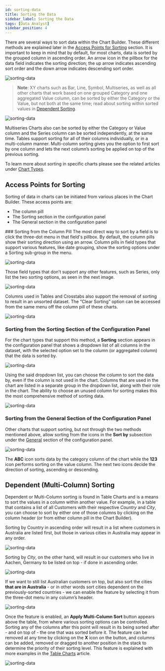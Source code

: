 ```yaml
---
id: sorting-data
title: Sorting the Data
sidebar_label: Sorting the Data
tags: [Data Analyst]
sidebar_position: 4
---
```


<div style={{textAlign: "justify"}}>

There are several ways to sort data within the Chart Builder. These different methods are explained later in the <a href="#access-points-for-sorting">Access Points for Sorting</a> section. It is important to keep in mind that by default, for most charts, data is sorted by the grouped column in ascending order. An arrow icon in the pillbox for the data field indicates the sorting direction; the up arrow indicates ascending sort order and the down arrow indicates descending sort order.

![sorting-data](https://s3.amazonaws.com/cdn.qrvey.com/documentation_assets/ui-docs/chart-builder/sort-data/sort1.png) 



>**Note**: XY charts such as Bar, Line, Symbol, Multiseries, as well as all other charts that work based on one grouped Category and one aggregated Value column, can be sorted by either the Category or the Value, but not both at the same time; read about sorting within sorted values in <a href="#dependent-sorting">Dependent Sorting</a>.  

![sorting-data](https://s3.amazonaws.com/cdn.qrvey.com/documentation_assets/ui-docs/chart-builder/sort-data/sort.gif#thumbnail) 

Multiseries Charts also can be sorted by either the Category or Value column and the Series column can be sorted independently, at the same time. 
Tables support sorting for all of their columns individually, or in a multi-column manner. Multi-column sorting gives you the option to first sort by one column and lets the next column’s sorting be applied on top of the previous sorting. 

To learn more about sorting in specific charts please see the related articles under [Chart Types](../../ui-docs/dataviews/chart-types/bar.md). 

## Access Points for Sorting
Sorting of data in charts can be initiated from various places in the Chart Builder. These access points are:
* The column pill
* The Sorting section in the configuration panel
* The General section in the configuration panel

### Sorting from the Column Pill
The most direct way to sort by a field is to click the three-dot menu in that field's pillbox. By default, the column pills show their sorting direction using an arrow. Column pills in field types that support various features, like date grouping, show the sorting options under a Sorting sub-group in the menu.

![sorting-data](https://s3.amazonaws.com/cdn.qrvey.com/documentation_assets/ui-docs/chart-builder/sort-data/pill1.png#thumbnail-40)  


Those field types that don’t support any other features, such as Series, only list the two sorting options, as seen in the next image.

![sorting-data](https://s3.amazonaws.com/cdn.qrvey.com/documentation_assets/ui-docs/chart-builder/sort-data/pill2.png#thumbnail-40) 

Columns used in Tables and Crosstabs also support the removal of sorting to result in an unsorted dataset. The “Clear Sorting” option can be accessed from the same menu off the column pill of these charts.

![sorting-data](https://s3.amazonaws.com/cdn.qrvey.com/documentation_assets/ui-docs/chart-builder/sort-data/pill3.png)  

### Sorting from the Sorting Section of the Configuration Panel

For the chart types that support this method, a **Sorting** section appears in the configuration panel that shows a dropdown list of all columns in the dataset, with the selected option set to the column (or aggregated column) that the data is sorted by.

![sorting-data](https://s3.amazonaws.com/cdn.qrvey.com/documentation_assets/ui-docs/chart-builder/sort-data/panel1.png#thumbnail-40)  


Using the said dropdown list, you can choose the column to sort the data by, even if the column is not used in the chart. Columns that are used in the chart are listed in a separate group in the dropdown list, along with their role in the chart. The ability to choose an unused column for sorting makes this the most comprehensive method of sorting data.

![sorting-data](https://s3.amazonaws.com/cdn.qrvey.com/documentation_assets/ui-docs/chart-builder/sort-data/panel2.png#thumbnail-40)  

### Sorting from the General Section of the Configuration Panel
Other charts that support sorting, but not through the two methods mentioned above, allow sorting from the icons in the **Sort by** subsection under the [General](../../ui-docs/chart-builder/overview.md) section of the configuration panel.

![sorting-data](https://s3.amazonaws.com/cdn.qrvey.com/documentation_assets/ui-docs/chart-builder/sort-data/general1.png#thumbnail-40)  

The **ABC** icon sorts data by the category column of the chart while the **123** icon performs sorting on the value column. The next two icons decide the direction of sorting, ascending or descending.

## Dependent (Multi-Column) Sorting
Dependent or Multi-Column sorting is found in Table Charts and is a means to sort the values in a column within another value. For example, in a table that contains a list of all Customers with their respective *Country* and *City*, you can choose to sort by either one of those columns by clicking on the column header (or from either column pill in the Chart Builder). 

Sorting by Country in ascending order will result in a list where customers in Australia are listed first, but those in various cities in Australia may appear in any order.

![sorting-data](https://s3.amazonaws.com/cdn.qrvey.com/documentation_assets/ui-docs/chart-builder/sort-data/multicolumn.png)  
 


Sorting by *City*, on the other hand, will result in our customers who live in Aachen, Germany to be listed on top - if done in ascending order.

![sorting-data](https://s3.amazonaws.com/cdn.qrvey.com/documentation_assets/ui-docs/chart-builder/sort-data/multicolumn2.png)  


If we want to still list Australian customers on top, but also sort the cities **that are in Australia** - or in other words sort cities dependent on the previously-sorted countries - we can enable the feature by selecting it from the three-dot menu in any column’s header.


![sorting-data](https://s3.amazonaws.com/cdn.qrvey.com/documentation_assets/ui-docs/chart-builder/sort-data/multicolumn3.png#thumbnail-40)  


Once the feature is enabled, an **Apply Multi-Column Sort** button appears above the table, from where various sorting options can be controlled. Sorting any of the columns after this point will result in its being sorted after - and on top of - the one that was sorted before it. 
The feature can be removed at any time by clicking on the **X** icon on the button, and columns can be added, removed or dragged to another position in the stack to determine the priority of their sorting level.
This feature is explained with more examples in the [Table Charts](../../ui-docs/dataviews/chart-types/table.md) article. 


![sorting-data](https://s3.amazonaws.com/cdn.qrvey.com/documentation_assets/ui-docs/chart-builder/sort-data/multicolumn4.png)  




</div>
